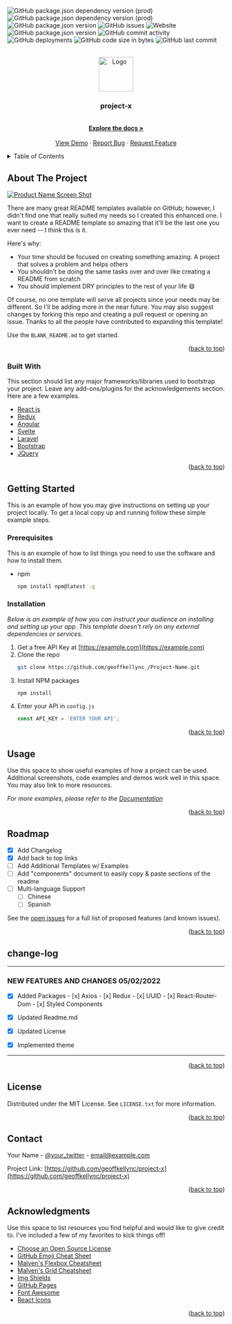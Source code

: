 <div id="top"></div>

![GitHub package.json dependency version (prod)](https://img.shields.io/github/package-json/dependency-version/geoffkellync/project-x/react?color=06b724&label=React&logo=React) ![GitHub package.json dependency version (prod)](https://img.shields.io/github/package-json/dependency-version/geoffkellync/project-x/react-router-dom?color=red&logo=react-router&logoColor=orange) ![GitHub package.json version](https://img.shields.io/github/package-json/v/geoffkellync/project-x) ![GitHub issues](https://img.shields.io/github/issues/geoffkellync/project-x?logo=github) ![Website](https://img.shields.io/website?up_message=online&url=https%3A%2F%2Fgeoffkelly.dev) 
![GitHub package.json version](https://img.shields.io/github/package-json/v/geoffkellync/project-x?color=red&label=alpha-version) ![GitHub commit activity](https://img.shields.io/github/commit-activity/m/geoffkellync/project-x?color=g&logo=github) ![GitHub deployments](https://img.shields.io/github/deployments/geoffkellync/project-x/production?label=Deployment%20State) ![GitHub code size in bytes](https://img.shields.io/github/languages/code-size/geoffkellync/project-x) ![GitHub last commit](https://img.shields.io/github/last-commit/geoffkellync/project-x?logo=github)



<!-- PROJECT LOGO -->
<br />
<div align="center">
  <a href="https://github.com/geoffkellync/project-x">
    <img src="images/logo.png" alt="Logo" width="80" height="80">
  </a>

  <h3 align="center">project-x</h3>

  <p align="center">
    <br />
    <a href="https://github.com/geoffkellync/project-x"><strong>Explore the docs »</strong></a>
    <br />
    <br />
    <a href="https://github.com/geoffkellync/project-x">View Demo</a>
    ·
    <a href="https://github.com/geoffkellync/project-x/issues">Report Bug</a>
    ·
    <a href="https://github.com/geoffkellync/project-x/issues">Request Feature</a>
  </p>
</div>



<!-- TABLE OF CONTENTS -->
<details>
  <summary>Table of Contents</summary>
  <ol>
    <li>
      <a href="#about-the-project">About The Project</a>
      <ul>
        <li><a href="#built-with">Built With</a></li>
      </ul>
    </li>
    <li>
      <a href="#getting-started">Getting Started</a>
      <ul>
        <li><a href="#prerequisites">Prerequisites</a></li>
        <li><a href="#installation">Installation</a></li>
      </ul>
    </li>
    <li><a href="#usage">Usage</a></li>
    <li><a href="#roadmap">Roadmap</a></li>
    <li><a href="#change-log">change-log</a></li>
    <li><a href="#license">License</a></li>
    <li><a href="#contact">Contact</a></li>
    <li><a href="#acknowledgments">Acknowledgments</a></li>
  </ol>
</details>



<!-- ABOUT THE PROJECT -->
## About The Project

[![Product Name Screen Shot][product-screenshot]](https://example.com)

There are many great README templates available on GitHub; however, I didn't find one that really suited my needs so I created this enhanced one. I want to create a README template so amazing that it'll be the last one you ever need -- I think this is it.

Here's why:
* Your time should be focused on creating something amazing. A project that solves a problem and helps others
* You shouldn't be doing the same tasks over and over like creating a README from scratch
* You should implement DRY principles to the rest of your life :smile:

Of course, no one template will serve all projects since your needs may be different. So I'll be adding more in the near future. You may also suggest changes by forking this repo and creating a pull request or opening an issue. Thanks to all the people have contributed to expanding this template!

Use the `BLANK_README.md` to get started.

<p align="right">(<a href="#top">back to top</a>)</p>



### Built With

This section should list any major frameworks/libraries used to bootstrap your project. Leave any add-ons/plugins for the acknowledgements section. Here are a few examples.

* [React.js](https://reactjs.org/)
* [Redux](https://vuejs.org/)
* [Angular](https://angular.io/)
* [Svelte](https://svelte.dev/)
* [Laravel](https://laravel.com)
* [Bootstrap](https://getbootstrap.com)
* [JQuery](https://jquery.com)

<p align="right">(<a href="#top">back to top</a>)</p>



<!-- GETTING STARTED -->
## Getting Started

This is an example of how you may give instructions on setting up your project locally.
To get a local copy up and running follow these simple example steps.

### Prerequisites

This is an example of how to list things you need to use the software and how to install them.
* npm
  ```sh
  npm install npm@latest -g
  ```

### Installation

_Below is an example of how you can instruct your audience on installing and setting up your app. This template doesn't rely on any external dependencies or services._

1. Get a free API Key at [https://example.com](https://example.com)
2. Clone the repo
   ```sh
   git clone https://github.com/geoffkellync_/Project-Name.git
   ```
3. Install NPM packages
   ```sh
   npm install
   ```
4. Enter your API in `config.js`
   ```js
   const API_KEY = 'ENTER YOUR API';
   ```

<p align="right">(<a href="#top">back to top</a>)</p>



<!-- USAGE EXAMPLES -->
## Usage

Use this space to show useful examples of how a project can be used. Additional screenshots, code examples and demos work well in this space. You may also link to more resources.

_For more examples, please refer to the [Documentation](https://example.com)_

<p align="right">(<a href="#top">back to top</a>)</p>



<!-- ROADMAP -->
## Roadmap

- [x] Add Changelog
- [x] Add back to top links
- [ ] Add Additional Templates w/ Examples
- [ ] Add "components" document to easily copy & paste sections of the readme
- [ ] Multi-language Support
    - [ ] Chinese
    - [ ] Spanish

See the [open issues](https://github.com/geoffkellync/project-x/issues) for a full list of proposed features (and known issues).

<p align="right">(<a href="#top">back to top</a>)</p>



<!-- change-log -->
## change-log

------------------------------------------------------------
### NEW FEATURES AND CHANGES 05/02/2022
- [x] Added Packages
      - [x] Axios
      - [x] Redux
      - [x] UUID
      - [x] React-Router-Dom
      - [x] Styled Components
- [x] Updated Readme.md
- [x] Updated License
- [x] Implemented theme




------------------------------------------------------------
<p align="right">(<a href="#top">back to top</a>)</p>



<!-- LICENSE -->
## License

Distributed under the MIT License. See `LICENSE.txt` for more information.

<p align="right">(<a href="#top">back to top</a>)</p>



<!-- CONTACT -->
## Contact

Your Name - [@your_twitter](https://twitter.com/geoffkellync) - email@example.com

Project Link: [https://github.com/geoffkellync/project-x](https://github.com/geoffkellync/project-x)

<p align="right">(<a href="#top">back to top</a>)</p>



<!-- ACKNOWLEDGMENTS -->
## Acknowledgments

Use this space to list resources you find helpful and would like to give credit to. I've included a few of my favorites to kick things off!

* [Choose an Open Source License](https://choosealicense.com)
* [GitHub Emoji Cheat Sheet](https://www.webpagefx.com/tools/emoji-cheat-sheet)
* [Malven's Flexbox Cheatsheet](https://flexbox.malven.co/)
* [Malven's Grid Cheatsheet](https://grid.malven.co/)
* [Img Shields](https://shields.io)
* [GitHub Pages](https://pages.github.com)
* [Font Awesome](https://fontawesome.com)
* [React Icons](https://react-icons.github.io/react-icons/search)

<p align="right">(<a href="#top">back to top</a>)</p>



<!-- MARKDOWN LINKS & IMAGES -->
<!-- https://www.markdownguide.org/basic-syntax/#reference-style-links -->
[contributors-shield]: https://img.shields.io/github/contributors/geoffkellync/project-x.svg?style=for-the-badge
[contributors-url]: https://github.com/geoffkellync/project-x/graphs/contributors
[forks-shield]: https://img.shields.io/github/forks/geoffkellync/project-x.svg?style=for-the-badge
[forks-url]: https://github.com/geoffkellync/project-x/network/members
[stars-shield]: https://img.shields.io/github/stars/geoffkellync/project-x.svg?style=for-the-badge
[stars-url]: https://github.com/geoffkellync/project-x/stargazers
[issues-shield]: https://img.shields.io/github/issues/geoffkellync/project-x.svg?style=for-the-badge
[issues-url]: https://github.com/geoffkellync/project-x/issues
[license-shield]: https://img.shields.io/github/license/geoffkellync/project-x.svg?style=for-the-badge
[license-url]: https://github.com/geoffkellync/project-x/blob/master/LICENSE.txt
[linkedin-shield]: https://img.shields.io/badge/-LinkedIn-black.svg?style=for-the-badge&logo=linkedin&colorB=555
[linkedin-url]: https://linkedin.com/in/geoffkellync
[product-screenshot]: images/screenshot.png
